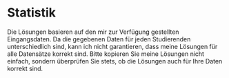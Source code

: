 # Statistik

Die Lösungen basieren auf den mir zur Verfügung gestellten Eingangsdaten. 
Da die gegebenen Daten für jeden Studierenden unterschiedlich sind, kann ich nicht garantieren, dass meine Lösungen für alle Datensätze korrekt sind. 
Bitte kopieren Sie meine Lösungen nicht einfach, sondern überprüfen Sie stets, ob die Lösungen auch für Ihre Daten korrekt sind.
